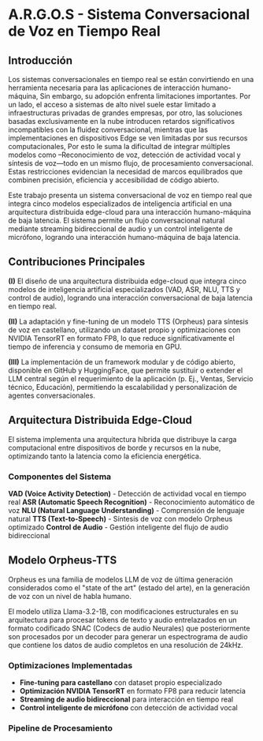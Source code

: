 # A.R.G.O.S - Sistema Conversacional de Voz en Tiempo Real

## Introducción

Los sistemas conversacionales en tiempo real se están convirtiendo en una herramienta necesaria para las aplicaciones de interacción humano-máquina, Sin embargo, su adopción enfrenta limitaciones importantes. Por un lado, el acceso a sistemas de alto nivel suele estar limitado a infraestructuras privadas de grandes empresas, por otro, las soluciones basadas exclusivamente en la nube introducen retardos significativos incompatibles con la fluidez conversacional, mientras que las implementaciones en dispositivos Edge se ven limitadas por sus recursos computacionales, Por esto le suma la dificultad de integrar múltiples modelos como –Reconocimiento de voz, detección de actividad vocal y síntesis de voz—todo en un mismo flujo, de procesamiento conversacional. Estas restricciones evidencian la necesidad de marcos equilibrados que combinen precisión, eficiencia y accesibilidad de código abierto.

Este trabajo presenta un sistema conversacional de voz en tiempo real que integra cinco modelos especializados de inteligencia artificial en una arquitectura distribuida edge-cloud para una interacción humano-máquina de baja latencia. El sistema permite un flujo conversacional natural mediante streaming bidireccional de audio y un control inteligente de micrófono, logrando una interacción humano-máquina de baja latencia.

## Contribuciones Principales

**(I)** El diseño de una arquitectura distribuida edge-cloud que integra cinco modelos de inteligencia artificial especializados (VAD, ASR, NLU, TTS y control de audio), logrando una interacción conversacional de baja latencia en tiempo real.

**(II)** La adaptación y fine-tuning de un modelo TTS (Orpheus) para síntesis de voz en castellano, utilizando un dataset propio y optimizaciones con NVIDIA TensorRT en formato FP8, lo que reduce significativamente el tiempo de inferencia y consumo de memoria en GPU.

**(III)** La implementación de un framework modular y de código abierto, disponible en GitHub y HuggingFace, que permite sustituir o extender el LLM central según el requerimiento de la aplicación (p. Ej., Ventas, Servicio técnico, Educación), permitiendo la escalabilidad y personalización de agentes conversacionales.

## Arquitectura Distribuida Edge-Cloud

El sistema implementa una arquitectura híbrida que distribuye la carga computacional entre dispositivos de borde y recursos en la nube, optimizando tanto la latencia como la eficiencia energética.

### Componentes del Sistema

**VAD (Voice Activity Detection)** - Detección de actividad vocal en tiempo real
**ASR (Automatic Speech Recognition)** - Reconocimiento automático de voz 
**NLU (Natural Language Understanding)** - Comprensión de lenguaje natural
**TTS (Text-to-Speech)** - Síntesis de voz con modelo Orpheus optimizado
**Control de Audio** - Gestión inteligente del flujo de audio bidireccional

## Modelo Orpheus-TTS

Orpheus es una familia de modelos LLM de voz de última generación considerados como el "state of the art" (estado del arte), en la generación de voz con un nivel de habla humano.

El modelo utiliza Llama-3.2-1B, con modificaciones estructurales en su arquitectura para procesar tokens de texto y audio entrelazados en un formato codificado SNAC (Codecs de audio Neurales) que posteriormente son procesados por un decoder para generar un espectrograma de audio que contiene los datos de audio completos en una resolución de 24kHz.

### Optimizaciones Implementadas

- **Fine-tuning para castellano** con dataset propio especializado
- **Optimización NVIDIA TensorRT** en formato FP8 para reducir latencia
- **Streaming de audio bidireccional** para interacción en tiempo real
- **Control inteligente de micrófono** con detección de actividad vocal

### Pipeline de Procesamiento